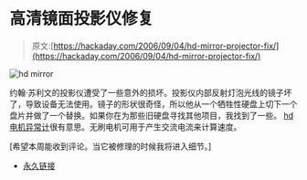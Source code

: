 # 高清镜面投影仪修复

> 原文:[https://hackaday.com/2006/09/04/hd-mirror-projector-fix/](https://hackaday.com/2006/09/04/hd-mirror-projector-fix/)

![hd mirror](../Images/6c613f9f5ee47d3a9e6daed51471f299.png)

约翰·苏利文的投影仪遭受了一些意外的损坏。投影仪内部反射灯泡光线的镜子坏了，导致设备无法使用。镜子的形状很奇怪，所以他从一个牺牲性硬盘上切下一个盘片并做了一个替换。如果你在为那些旧硬盘寻找其他项目，我找到了一些。 [hd 电机异常计](http://www.otherpower.com/anemometer.html)很有意思。无刷电机可用于产生交流电流来计算速度。

[希望本周能收到评论。当它被修理的时候我将进入细节。]

*   [永久链接](http://web.mac.com/tnprojectorfix/iWeb/Site/Library.html)